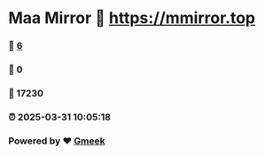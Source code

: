 # Maa Mirror :link: https://mmirror.top 
### :page_facing_up: [6](https://mmirror.top/tag.html) 
### :speech_balloon: 0 
### :hibiscus: 17230 
### :alarm_clock: 2025-03-31 10:05:18 
### Powered by :heart: [Gmeek](https://github.com/Meekdai/Gmeek)

